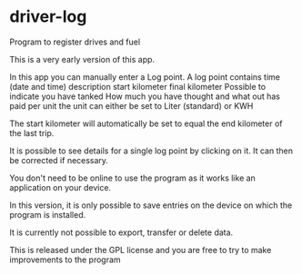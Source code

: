 # driver-log
Program to register drives and fuel

This is a very early version of this app.

In this app you can manually enter a Log point.
A log point contains
time (date and time)
description
start kilometer
final kilometer
Possible to indicate you have tanked
How much you have thought
and what out has paid per unit
the unit can either be set to Liter (standard) or KWH

The start kilometer will automatically be set to equal the end kilometer of the last trip.

It is possible to see details for a single log point by clicking on it.
It can then be corrected if necessary.

You don't need to be online to use the program as it works like an application on your device.

In this version, it is only possible to save entries on the device on which the program is installed.

It is currently not possible to export, transfer or delete data.


This is released under the GPL license and you are free to try to make improvements to the program
